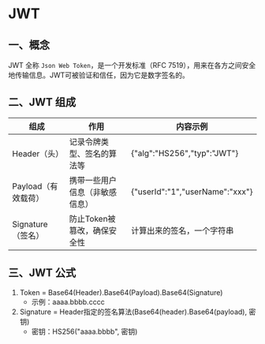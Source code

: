 # JWT

## 一、概念
JWT 全称 `Json Web Token`，是一个开发标准（RFC 7519），用来在各方之间安全地传输信息。JWT可被验证和信任，因为它是数字签名的。

## 二、JWT 组成
| 组成 | 作用 | 内容示例 |
| ---- | ---- | ---- |
| Header（头） | 记录令牌类型、签名的算法等 | {"alg":"HS256","typ":"JWT"} |
| Payload（有效载荷）| 携带一些用户信息（非敏感信息） | {"userId":"1","userName":"xxx"} |
| Signature（签名）|防止Token被篡改，确保安全性 | 计算出来的签名，一个字符串 |

## 三、JWT 公式
1. Token = Base64(Header).Base64(Payload).Base64(Signature)
    - 示例：aaaa.bbbb.cccc
2. Signature = Header指定的签名算法(Base64(header).Base64(payload), 密钥)
    - 密钥：HS256("aaaa.bbbb", 密钥)
